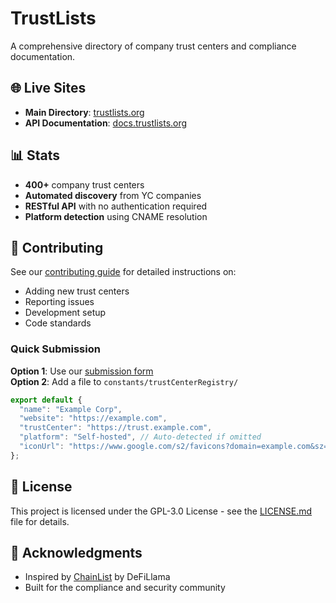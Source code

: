 # TrustLists

A comprehensive directory of company trust centers and compliance documentation.

## 🌐 Live Sites

- **Main Directory**: [trustlists.org](https://trustlists.org)
- **API Documentation**: [docs.trustlists.org](https://docs.trustlists.org)

## 📊 Stats

- **400+** company trust centers
- **Automated discovery** from YC companies  
- **RESTful API** with no authentication required
- **Platform detection** using CNAME resolution

## 🤝 Contributing

See our [contributing guide](https://docs.trustlists.org/contributing/guidelines) for detailed instructions on:

- Adding new trust centers
- Reporting issues
- Development setup
- Code standards

### Quick Submission

**Option 1**: Use our [submission form](https://trustlists.org/submit)  
**Option 2**: Add a file to `constants/trustCenterRegistry/`

```javascript
export default {
  "name": "Example Corp",
  "website": "https://example.com",
  "trustCenter": "https://trust.example.com",
  "platform": "Self-hosted", // Auto-detected if omitted
  "iconUrl": "https://www.google.com/s2/favicons?domain=example.com&sz=128"
};
```

## 📝 License

This project is licensed under the GPL-3.0 License - see the [LICENSE.md](LICENSE.md) file for details.

## 🙏 Acknowledgments

- Inspired by [ChainList](https://chainlist.org/) by DeFiLlama
- Built for the compliance and security community